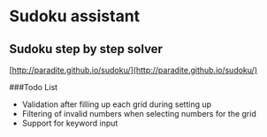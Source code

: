 # Sudoku assistant
## Sudoku step by step solver

[http://paradite.github.io/sudoku/](http://paradite.github.io/sudoku/)


###Todo List
- Validation after filling up each grid during setting up
- Filtering of invalid numbers when selecting numbers for the grid
- Support for keyword input